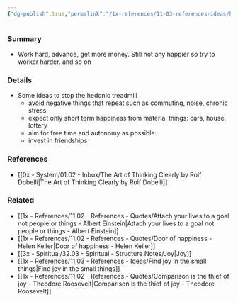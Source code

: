 ```yaml
---
{"dg-publish":true,"permalink":"/1x-references/11-03-references-ideas/hedonic-treadmill/","dgHomeLink":true,"dgPassFrontmatter":false,"dgShowBacklinks":true,"dgShowLocalGraph":false,"dgShowInlineTitle":true}
---
```



### Summary
- Work hard, advance, get more money. Still not any happier so try to worker harder. and so on

### Details
- Some ideas to stop the hedonic treadmill
	- avoid negative things that repeat such as commuting, noise, chronic stress
	- expect only short term happiness from material things: cars, house, lottery
	- aim for free time and autonomy as possible.
	- invest in friendships

### References
- [[0x - System/01.02 - Inbox/The Art of Thinking Clearly by Rolf Dobelli|The Art of Thinking Clearly by Rolf Dobelli]]

### Related
- [[1x - References/11.02 - References - Quotes/Attach your lives to a goal not people or things - Albert Einstein|Attach your lives to a goal not people or things - Albert Einstein]]
- [[1x - References/11.02 - References - Quotes/Door of happiness - Helen Keller|Door of happiness - Helen Keller]]
- [[3x - Spiritual/32.03 - Spiritual - Structure Notes/Joy|Joy]]
- [[1x - References/11.03 - References - Ideas/Find joy in the small things|Find joy in the small things]]
- [[1x - References/11.02 - References - Quotes/Comparison is the thief of joy - Theodore Roosevelt|Comparison is the thief of joy - Theodore Roosevelt]]